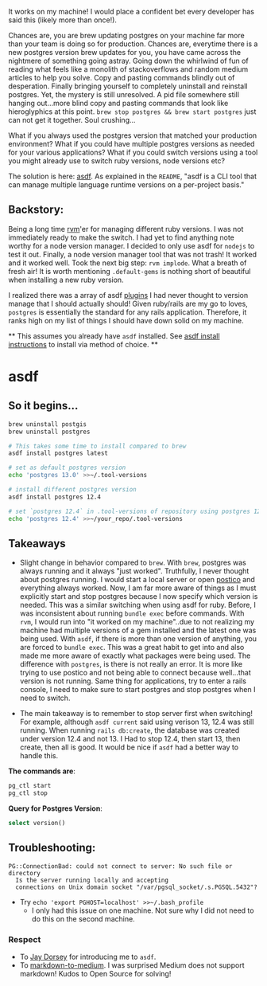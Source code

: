 It works on my machine! I would place a confident bet every developer has said this (likely more than once!).

Chances are, you are brew updating postgres on your machine far more than your team is doing so for production. Chances are, everytime there is a new postgres version brew updates for you, you have came across the nightmere of something going astray. Going down the whirlwind of fun of reading what feels like a monolith of stackoverflows and random medium articles to help you solve. Copy and pasting commands blindly out of desperation. Finally bringing yourself to completely uninstall and reinstall postgres. Yet, the mystery is still unresolved. A pid file somewhere still hanging out...more blind copy and pasting commands that look like hieroglyphics at this point. `brew stop postgres && brew start postgres` just can not get it together. Soul crushing...

What if you always used the postgres version that matched your production environment? What if you could have multiple postgres versions as needed for your various applications? What if you could switch versions using a tool you might already use to switch ruby versions, node versions etc?

The solution is here: [asdf](https://github.com/asdf-vm/asdf). As explained in the `README`, "asdf is a CLI tool that can manage multiple language runtime versions on a per-project basis."

## Backstory:
Being a long time [rvm](https://rvm.io)'er for managing different ruby versions. I was not immediately ready to make the switch. I had yet to find anything note worthy for a node version manager. I decided to only use asdf for `nodejs` to test it out. Finally, a node version manager tool that was not trash! It worked and it worked well. Took the next big step: `rvm implode`. What a breath of fresh air! It is worth mentioning `.default-gems` is nothing short of beautiful when installing a new ruby version.

I realized there was a array of asdf [plugins](https://asdf-vm.com/#/plugins-all) I had never thought to version manage that I should actually should! Given ruby/rails are my go to loves, `postgres` is essentially the standard for any rails application. Therefore, it ranks high on my list of things I should have down solid on my machine.

** This assumes you already have `asdf` installed. See [asdf install instructions](https://asdf-vm.com/#/core-manage-asdf?id=install) to install via method of choice. **

# asdf
## So it begins...
```bash
brew uninstall postgis
brew uninstall postgres

# This takes some time to install compared to brew
asdf install postgres latest

# set as default postgres version
echo 'postgres 13.0' >>~/.tool-versions

# install different postgres version
asdf install postgres 12.4

# set `postgres 12.4` in .tool-versions of repository using postgres 12.4
echo 'postgres 12.4' >>~/your_repo/.tool-versions
```

## Takeaways
- Slight change in behavior compared to `brew`.
With `brew`, postgres was always running and it always "just worked". Truthfully, I never thought about postgres running. I would start a local server or open [postico](https://eggerapps.at/postico/) and everything always worked. Now, I am far more aware of things as I must explicitly start and stop postgres because I now specify which version is needed. This was a similar switching when using asdf for ruby. Before, I was inconsistent about running `bundle exec` before commands. With `rvm`, I would run into "it worked on my machine"..due to not realizing my machine had multiple versions of a gem installed and the latest one was being used. With `asdf`, if there is more than one version of anything, you are forced to `bundle exec`. This was a great habit to get into and also made me more aware of exactly what packages were being used. The difference with `postgres`, is there is not really an error. It is more like trying to use postico and not being able to connect because well...that version is not running. Same thing for applications, try to enter a rails console, I need to make sure to start postgres and stop postgres when I need to switch.

- The main takeaway is to remember to stop server first when switching!
For example, although `asdf current` said using verison 13, 12.4 was still running. When running `rails db:create`, the database was created under version 12.4 and not 13. I Had to stop 12.4, then start 13, then create, then all is good. It would be nice if `asdf` had a better way to handle this.

**The commands are**:
```bash
pg_ctl start
pg_ctl stop
```

**Query for Postgres Version**:
```sql
select version()
```

## Troubleshooting:
```
PG::ConnectionBad: could not connect to server: No such file or directory
  Is the server running locally and accepting
  connections on Unix domain socket "/var/pgsql_socket/.s.PGSQL.5432"?
```
- Try `echo 'export PGHOST=localhost' >>~/.bash_profile`
  - I only had this issue on one machine. Not sure why I did not need to do this on the second machine.


### Respect
- To [Jay Dorsey](https://github.com/jaydorsey) for introducing me to `asdf`.
- To [markdown-to-medium](https://github.com/yoshuawuyts/markdown-to-medium). I was surprised Medium does not support markdown! Kudos to Open Source for solving!
